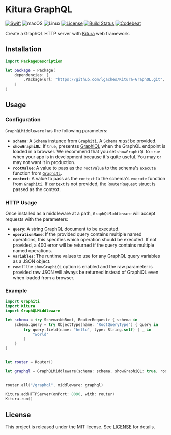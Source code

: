 # Kitura GraphQL

[![Swift][swift-badge]][swift-url]
![macOS](https://img.shields.io/badge/os-macOS-green.svg?style=flat)
![Linux](https://img.shields.io/badge/os-linux-green.svg?style=flat)
[![License][mit-badge]][mit-url]
[![Build Status](https://travis-ci.org/lgaches/Kitura-GraphQL.svg?branch=master)](https://travis-ci.org/lgaches/Kitura-GraphQL)
[![Codebeat][codebeat-badge]][codebeat-url]

Create a GraphQL HTTP server with [Kitura](http://www.kitura.io) web framework.

## Installation

```swift
import PackageDescription

let package = Package(
    dependencies: [
        .Package(url: "https://github.com/lgaches/Kitura-GraphQL.git", majorVersion: 0, minor: 0),
    ]
)
```

## Usage

### Configuration

`GraphQLMiddleware` has the following parameters:

- **`schema`**: A `Schema` instance from [`Graphiti`](https://github.com/GraphQLSwift/Graphiti). A `Schema` *must* be provided.
- **`showGraphiQL`**: If `true`, presentss [GraphiQL](https://github.com/graphql/graphiql) when the GraphQL endpoint is loaded in a browser. We recommend that you set `showGraphiQL` to `true` when your app is in development because it's quite useful. You may or may not want it in production. 
- **`rootValue`**: A value to pass as the `rootValue` to the schema's `execute` function from [`Graphiti`](https://github.com/GraphQLSwift/Graphiti).
- **`context`**: A value to pass as the `context` to the schema's `execute` function from [`Graphiti`](https://github.com/GraphQLSwift/Graphiti). If `context` is not provided, the `RouterRequest` struct is passed as the context.

### HTTP Usage

Once installed as a middleware at a path, `GraphQLMiddleware` will accept requests with the parameters:

- **`query`**: A string GraphQL document to be executed.
- **`operationName`**: If the provided query contains multiple named operations, this specifies which operation should be executed. If not provided, a 400 error will be returned if the query contains multiple named operations.
- **`variables`**: The runtime values to use for any GraphQL query variables as a JSON object.
- **`raw`**: If the `showGraphiQL` option is enabled and the raw parameter is provided raw JSON will always be returned instead of GraphiQL even when loaded from a browser.


### Example


```swift
import Graphiti
import Kitura
import GraphQLMiddleware

let schema = try Schema<NoRoot, RouterRequest> { schema in
    schema.query = try ObjectType(name: "RootQueryType") { query in
        try query.field(name: "hello", type: String.self) { _ in
            "world"
        }
    }
}


let router = Router()

let graphql = GraphQLMiddleware(schema: schema, showGraphiQL: true, rootValue: noRootValue)


router.all("/graphql", middleware: graphql)

Kitura.addHTTPServer(onPort: 8090, with: router)
Kitura.run()

```

## License

This project is released under the MIT license. See [LICENSE](LICENSE) for details.

[swift-badge]: https://img.shields.io/badge/Swift-3.0.1-orange.svg?style=flat
[swift-url]: https://swift.org
[mit-badge]: https://img.shields.io/badge/License-MIT-blue.svg?style=flat
[mit-url]: https://tldrlegal.com/license/mit-license
[codebeat-badge]:https://codebeat.co/badges/7871a224-095f-4c39-b5fb-bfa6320cdadd
[codebeat-url]: https://codebeat.co/projects/github-com-lgaches-kitura-graphql
